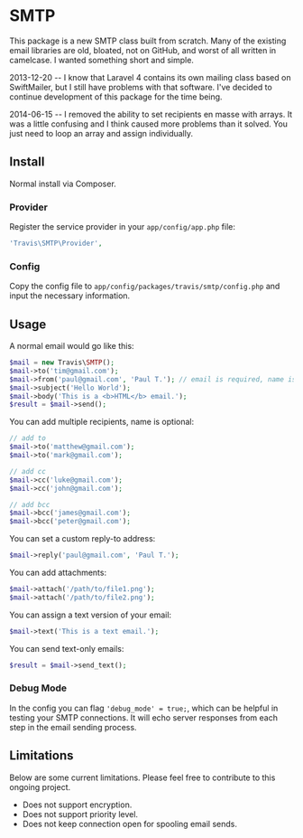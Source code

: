 # SMTP

This package is a new SMTP class built from scratch.  Many of the existing email libraries are old, bloated, not on GitHub, and worst of all written in camelcase.  I wanted something short and simple.

2013-12-20 -- I know that Laravel 4 contains its own mailing class based on SwiftMailer, but I still have problems with that software.  I've decided to continue development of this package for the time being.

2014-06-15 -- I removed the ability to set recipients en masse with arrays.  It was a little confusing and I think caused more problems than it solved.  You just need to loop an array and assign individually.

## Install

Normal install via Composer.

### Provider

Register the service provider in your ``app/config/app.php`` file:

```php
'Travis\SMTP\Provider',
```

### Config

Copy the config file to ``app/config/packages/travis/smtp/config.php`` and input the necessary information.

## Usage

A normal email would go like this:

```php
$mail = new Travis\SMTP();
$mail->to('tim@gmail.com');
$mail->from('paul@gmail.com', 'Paul T.'); // email is required, name is optional
$mail->subject('Hello World');
$mail->body('This is a <b>HTML</b> email.');
$result = $mail->send();
```

You can add multiple recipients, name is optional:

```php
// add to
$mail->to('matthew@gmail.com');
$mail->to('mark@gmail.com');

// add cc
$mail->cc('luke@gmail.com');
$mail->cc('john@gmail.com');

// add bcc
$mail->bcc('james@gmail.com');
$mail->bcc('peter@gmail.com');
```

You can set a custom reply-to address:

```php
$mail->reply('paul@gmail.com', 'Paul T.');
```

You can add attachments:

```php
$mail->attach('/path/to/file1.png');
$mail->attach('/path/to/file2.png');
```

You can assign a text version of your email:

```php
$mail->text('This is a text email.');
```

You can send text-only emails:

```php
$result = $mail->send_text();
```

### Debug Mode

In the config you can flag ``'debug_mode' = true;``, which can be helpful in testing your SMTP connections.  It will echo server responses from each step in the email sending process.

## Limitations

Below are some current limitations.  Please feel free to contribute to this ongoing project.

* Does not support encryption.
* Does not support priority level.
* Does not keep connection open for spooling email sends.
